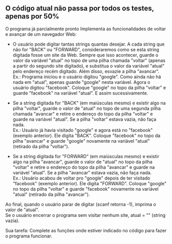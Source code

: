 ## O código atual não passa por todos os testes, apenas por 50%  

O programa já parcialmente pronto Implementa as funcionalidades de voltar e avançar de um navegador Web:

* O usuário pode digitar tantas strings quantas desejar. A cada string que não for "BACK" ou "FORWARD", consideraremos como se esta string digitada fosse um site da Web. Sempre que isso acontecer, guarde o valor da variável "atual" no topo de uma pilha chamada "voltar" (apenas a partir do segundo site digitado), e substitua o valor da variável "atual" pelo endereço recém digitado. Além disso, esvazie a pilha "avancar".  
Ex.: Programa iniciou e o usuário digitou "google". Como ainda não há nada em "atual", apenas guarde "google" nesta variável. Agora o usuário digitou "facebook". Coloque "google" no topo da pilha "voltar" e guarde "facebook" na variável "atual". E assim sucessivamente.  

* Se a string digitada for "BACK" (em maiúsculas mesmo) e existir algo na pilha "voltar", guarde o valor de "atual" no topo de uma segunda pilha chamada "avancar" e retire o endereço do topo da pilha "voltar" e guarde na variável "atual". Se a pilha "voltar" estava vazia, não faça nada.  
Ex.: Usuário já havia visitado "google" e agora está no "facebook" (exemplo anterior). Ele digita "BACK". Coloque "facebook" no topo da pilha "avancar" e guarde "google" novamente na variável "atual" (retirado da pilha "voltar").  

* Se a string digitada for "FORWARD" (em maiúsculas mesmo) e existir algo na pilha "avancar", guarde o valor de "atual" no topo da pilha "voltar" e retire o endereço do topo da pilha "avancar" e guarde na variável "atual". Se a pilha "avancar" estava vazia, não faça nada.  
Ex.: Usuário acabou de voltar pro "google" depois de ter visitado "facebook" (exemplo anterior). Ele digita "FORWARD". Coloque "google" no topo da pilha "voltar" e guarde "facebook" novamente na variável "atual" (retirado da pilha "avancar").  

Ao final, quando o usuário parar de digitar (scanf retorna -1), imprima o valor de "atual".  
Se o usuário encerrar o programa sem visitar nenhum site, atual = "" (string vazia).  
 
Sua tarefa: Complete as funções onde estiver indicado no código para fazer o programa funcionar.

